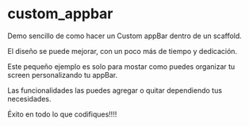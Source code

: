 # custom_appbar

Demo sencillo de como hacer un Custom appBar dentro de un scaffold.

El diseño se puede mejorar, con un poco más de tiempo y dedicación. 

Este pequeño ejemplo es solo para mostar como puedes organizar tu screen personalizando tu appBar.

Las funcionalidades las puedes agregar o quitar dependiendo tus necesidades.

Éxito en todo lo que codifiques!!!!
